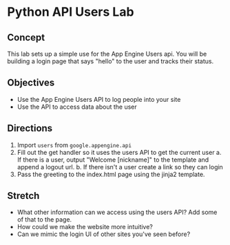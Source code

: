 # Python API Users Lab 

## Concept

This lab sets up a simple use for the App Engine Users api. You will be building a login page that says "hello" to the user and tracks their status.  

## Objectives

+ Use the App Engine Users API to log people into your site
+ Use the API to access data about the user

## Directions

1. Import `users` from `google.appengine.api`
2. Fill out the get handler so it uses the users API to get the current user
	a. If there is a user, output "Welcome [nickname]" to the template and append a logout url.
	b. If there isn't a user create a link so they can login
3. Pass the greeting to the index.html page using the jinja2 template.


## Stretch

+ What other information can we access using the users API? Add some of that to the page.
+ How could we make the website more intuitive?
+ Can we mimic the login UI of other sites you've seen before?